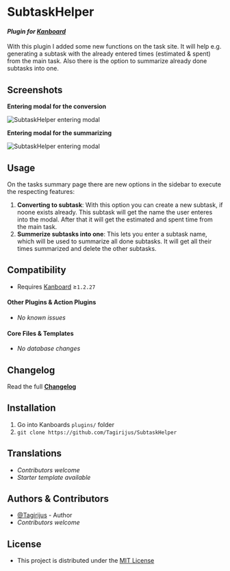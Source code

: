 # SubtaskHelper

#### _Plugin for [Kanboard](https://github.com/fguillot/kanboard "Kanboard - Kanban Project Management Software")_

With this plugin I added some new functions on the task site. It will help e.g. generating a subtask with the already entered times (estimated & spent) from the main task. Also there is the option to summarize already done subtasks into one.


Screenshots
----------

**Entering modal for the conversion**

![SubtaskHelper entering modal](../master/Screenshots/SubtaskHelper_convert_modal.png)

**Entering modal for the summarizing**

![SubtaskHelper entering modal](../master/Screenshots/SubtaskHelper_summerize_modal.png)


Usage
-------------

On the tasks summary page there are new options in the sidebar to execute the respecting features:

1. **Converting to subtask**: With this option you can create a new subtask, if noone exists already. This subtask will get the name the user enteres into the modal. After that it will get the estimated and spent time from the main task.
2. **Summerize subtasks into one**: This lets you enter a subtask name, which will be used to summarize all done subtasks. It will get all their times summarized and delete the other subtasks.


Compatibility
-------------

- Requires [Kanboard](https://github.com/fguillot/kanboard "Kanboard - Kanban Project Management Software") ≥`1.2.27`

#### Other Plugins & Action Plugins
- _No known issues_
#### Core Files & Templates
- _No database changes_


Changelog
---------

Read the full [**Changelog**](../master/changelog.md "See changes")
 

Installation
------------

1. Go into Kanboards `plugins/` folder
2. `git clone https://github.com/Tagirijus/SubtaskHelper`


Translations
------------

- _Contributors welcome_
- _Starter template available_

Authors & Contributors
----------------------

- [@Tagirijus](https://github.com/Tagirijus) - Author
- _Contributors welcome_


License
-------
- This project is distributed under the [MIT License](../master/LICENSE "Read The MIT license")
